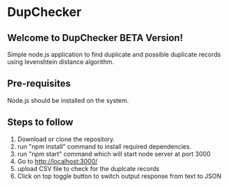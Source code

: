 
# DupChecker 
## Welcome to DupChecker BETA Version!
Simple node.js application to find duplicate and possible duplicate records using levenshtein distance algorithm.

## Pre-requisites

Node.js should be installed on the system.

## Steps to follow
1. Download or clone the repository.
2. run "npm install" command to install required dependencies.
3. run "npm start" command which will start node server at port 3000
4. Go to [http://localhost:3000/](http://localhost:3000/)
5. upload CSV file to check for the duplcate records
6. Click on top toggle button to switch output response from text to JSON
